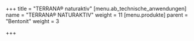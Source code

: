 +++
title = "TERRANA® naturaktiv"
[menu.ab_technische_anwendungen]
name = "TERRANA® NATURAKTIV"
weight = 11
[menu.produkte]
parent = "Bentonit"
weight = 3

+++

